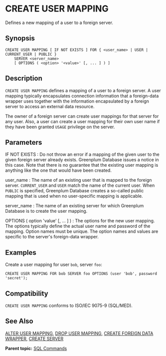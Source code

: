 # CREATE USER MAPPING

Defines a new mapping of a user to a foreign server.

## Synopsis

``` {#sql_command_synopsis}
CREATE USER MAPPING [ IF NOT EXISTS ] FOR { <user_name> | USER | CURRENT_USER | PUBLIC }
    SERVER <server_name>
    [ OPTIONS ( <option> '<value>' [, ... ] ) ]
```

## Description

`CREATE USER MAPPING` defines a mapping of a user to a foreign server. A user mapping typically encapsulates connection information that a foreign-data wrapper uses together with the information encapsulated by a foreign server to access an external data resource.

The owner of a foreign server can create user mappings for that server for any user. Also, a user can create a user mapping for their own user name if they have been granted `USAGE` privilege on the server.

## Parameters

IF NOT EXISTS
:   Do not throw an error if a mapping of the given user to the given foreign server already exists. Greenplum Database issues a notice in this case. Note that there is no guarantee that the existing user mapping is anything like the one that would have been created.

user\_name
:   The name of an existing user that is mapped to the foreign server. `CURRENT_USER` and `USER` match the name of the current user. When `PUBLIC` is specified, Greenplum Database creates a so-called public mapping that is used when no user-specific mapping is applicable.

server\_name
:   The name of an existing server for which Greenplum Database is to create the user mapping.

OPTIONS \( option 'value' \[, ... \] \)
:   The options for the new user mapping. The options typically define the actual user name and password of the mapping. Option names must be unique. The option names and values are specific to the server's foreign-data wrapper.

## Examples

Create a user mapping for user `bob`, server `foo`:

```
CREATE USER MAPPING FOR bob SERVER foo OPTIONS (user 'bob', password 'secret');
```

## Compatibility

`CREATE USER MAPPING` conforms to ISO/IEC 9075-9 \(SQL/MED\).

## See Also

[ALTER USER MAPPING](ALTER_USER_MAPPING.html), [DROP USER MAPPING](DROP_USER_MAPPING.html), [CREATE FOREIGN DATA WRAPPER](CREATE_FOREIGN_DATA_WRAPPER.html), [CREATE SERVER](CREATE_SERVER.html)

**Parent topic:** [SQL Commands](../sql_commands/sql_ref.html)

